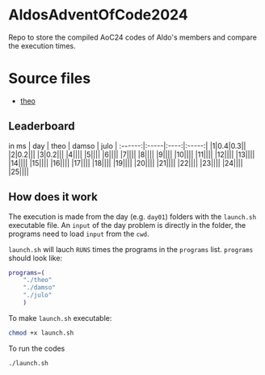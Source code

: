 # AldosAdventOfCode2024

Repo to store the compiled AoC24 codes of Aldo's members and compare the execution times.

# Source files

- [theo](https://github.com/tirelt/AdventOfCode/tree/master/2024)

## Leaderboard

in ms
| day | theo | damso | julo |
:------:|:-----|:----:|:-----:|
|1|0.4|0.3||
|2|0.2|||
|3|0.2|||
|4||||
|5||||
|6||||
|7||||
|8||||
|9||||
|10||||
|11||||
|12||||
|13||||
|14||||
|15||||
|16||||
|17||||
|18||||
|19||||
|20||||
|21||||
|22||||
|23||||
|24||||
|25||||

## How does it work

The execution is made from the day (e.g. `day01`) folders with the `launch.sh` executable file. An `input` of the day problem is directly in the folder, the programs need to load `input` from the `cwd`.

`launch.sh` will lauch `RUNS` times the programs in the `programs` list.
`programs` should look like:

```Bash
programs=(
    "./theo"
    "./damso"
    "./julo"
    )
```

To make `launch.sh` executable:
```Bash
chmod +x launch.sh
```
To run the codes
```Bash
./launch.sh
```
